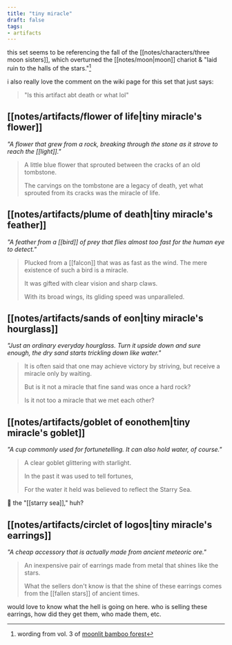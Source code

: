 ```yaml
---
title: "tiny miracle"
draft: false
tags: 
- artifacts
---
```


this set seems to be referencing the fall of the [[notes/characters/three moon sisters]], which overturned the [[notes/moon|moon]] chariot & "laid ruin to the halls of the stars."[^1]

i also really love the comment on the wiki page for this set that just says: 
> "Is this artifact abt death or what lol"

## [[notes/artifacts/flower of life|tiny miracle's flower]]
*"A flower that grew from a rock, breaking through the stone as it strove to reach the [[light]]."*
> A little blue flower that sprouted between the cracks of an old tombstone.  
> 
> The carvings on the tombstone are a legacy of death, yet what sprouted from its cracks was the miracle of life.

## [[notes/artifacts/plume of death|tiny miracle's feather]]
*"A feather from a [[bird]] of prey that flies almost too fast for the human eye to detect."*
> Plucked from a [[falcon]] that was as fast as the wind. The mere existence of such a bird is a miracle.
> 
> It was gifted with clear vision and sharp claws.  
> 
> With its broad wings, its gliding speed was unparalleled.

## [[notes/artifacts/sands of eon|tiny miracle's hourglass]]
*"Just an ordinary everyday hourglass. Turn it upside down and sure enough, the dry sand starts trickling down like water."*
> It is often said that one may achieve victory by striving, but receive a miracle only by waiting.  
> 
> But is it not a miracle that fine sand was once a hard rock?  
> 
> Is it not too a miracle that we met each other?

## [[notes/artifacts/goblet of eonothem|tiny miracle's goblet]]
*"A cup commonly used for fortunetelling. It can also hold water, of course."*
> A clear goblet glittering with starlight.  
> 
> In the past it was used to tell fortunes,  
> 
> For the water it held was believed to reflect the Starry Sea.

🤨 the "[[starry sea]]," huh?

## [[notes/artifacts/circlet of logos|tiny miracle's earrings]]
*"A cheap accessory that is actually made from ancient meteoric ore."*
> An inexpensive pair of earrings made from metal that shines like the stars.  
> 
> What the sellers don't know is that the shine of these earrings comes from the [[fallen stars]] of ancient times.

would love to know what the hell is going on here. who is selling these earrings, how did they get them, who made them, etc. 

[^1]: wording from vol. 3 of [moonlit bamboo forest](https://genshin-impact.fandom.com/wiki/Moonlit_Bamboo_Forest)
